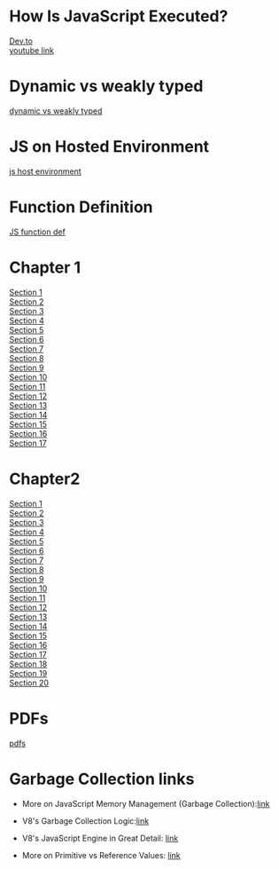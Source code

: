 # How Is JavaScript Executed?
[Dev.to](https://dev.to/namitmalasi/how-javascript-code-is-executed-5km) <br>
[youtube link](https://youtu.be/iLWTnMzWtj4)

# Dynamic vs weakly typed 
[dynamic vs weakly typed](./pdf/dynamic-vs-weakly-typed.pdf)

# JS on Hosted Environment
[js host environment](./pdf/js-host-environment.pdf)

# Function Definition
[JS function def](functions-definition.pdf)

# Chapter 1
[Section 1](Chapter1/basics-01-starting-project)<br>
[Section 2](Chapter1/basics-02-added-scripts-imports)<br>
[Section 3](Chapter1/basics-03-variables-operators)<br>
[Section 4](Chapter1/basics-04-added-constant)<br>
[Section 5](Chapter1/basics-05-added-template-literals)<br>
[Section 6](Chapter1/basics-06-basic-function)<br>
[Section 7](Chapter1/basics-07-function-with-return)<br>
[Section 8](Chapter1/basics-08-user-input-function)<br>
[Section 9](Chapter1/basics-09-parseint)<br>
[Section 10](Chapter1/basics-10-function-refactoring)<br>
[Section 11](Chapter1/basics-11-subtract-multiply-divide)<br>
[Section 12](Chapter1/basics-12-comments)<br>
[Section 13](Chapter1/basics-13-shorthand-operators)<br>
[Section 14](Chapter1/basics-14-basic-array-with-push)<br>
[Section 15](Chapter1/basics-15-extract-array-elements)<br>
[Section 16](Chapter1/basics-16-basic-object)<br>
[Section 17](Chapter1/basics-17-finished)<br>

# Chapter2

[Section 1](Chapter2/control-08-bonus-life-functionality)<br>
[Section 2](Chapter2/control-13-for-loop (2))<br>
[Section 3](Chapter2/control-02-added-if)<br>
[Section 4](Chapter2/control-04-attack-function)<br>
[Section 5](Chapter2/control-07-heal-functionality)<br>
[Section 6](Chapter2/control-11-added-logging)<br>
[Section 7](Chapter2/control-14-for-of-loop)<br>
[Section 8](Chapter2/control-09-reset-logic)<br>
[Section 9](Chapter2/control-17-break-continue)<br>
[Section 10](Chapter2/control-10-player-set-initial-health)<br>
[Section 11](Chapter2/control-06-strong-attack)<br>
[Section 12](Chapter2/control-12-switch-case)<br>
[Section 13](Chapter2/control-03-monster-killer-starting-project)<br>
[Section 14](Chapter2/control-18-labeled-statements)<br>
[Section 15](Chapter2/control-16-while)<br>
[Section 16](Chapter2/control-19-try-catch-finished)<br>
[Section 17](Chapter2/control-05-attack-if-else-if)<br>
[Section 18](Chapter2/control-13-for-loop)<br>
[Section 19](Chapter2/control-15-for-in)<br>
[Section 20](Chapter2/control-01-starting-project)<br>

# PDFs
[pdfs](pdf)<br>



# Garbage Collection links

- More on JavaScript Memory Management (Garbage Collection):[link](https://developer.mozilla.org/en-US/docs/Web/JavaScript/Memory_Management)

- V8's Garbage Collection Logic:[link](https://v8.dev/blog/free-garbage-collection)

- V8's JavaScript Engine in Great Detail: [link](https://hackernoon.com/javascript-v8-engine-explained-3f940148d4ef)

- More on Primitive vs Reference Values: [link](https://academind.com/learn/javascript/reference-vs-primitive-values/)
